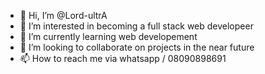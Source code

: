 - 👋 Hi, I’m @Lord-ultrA
- 👀 I’m interested in becoming a full stack web developeer
- 🌱 I’m currently learning web developement
- 💞️ I’m looking to collaborate on projects in the near future
- 📫 How to reach me via whatsapp / 08090898691

<!---
Lord-ultrA/Lord-ultrA is a ✨ special ✨ repository because its `README.md` (this file) appears on your GitHub profile.
You can click the Preview link to take a look at your changes.
--->
